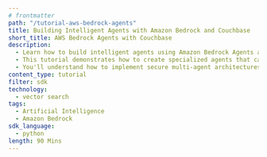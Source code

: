 ```yaml
---
# frontmatter
path: "/tutorial-aws-bedrock-agents"
title: Building Intelligent Agents with Amazon Bedrock and Couchbase
short_title: AWS Bedrock Agents with Couchbase
description:
  - Learn how to build intelligent agents using Amazon Bedrock Agents and Couchbase.
  - This tutorial demonstrates how to create specialized agents that can process documents and interact with external APIs.
  - You'll understand how to implement secure multi-agent architectures using Amazon Bedrock's agent capabilities.
content_type: tutorial
filter: sdk
technology:
  - vector search
tags:
  - Artificial Intelligence
  - Amazon Bedrock
sdk_language:
  - python
length: 90 Mins
---
```

